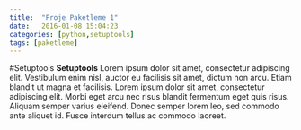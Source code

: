 ```yaml
---
title:  "Proje Paketleme 1"
date:   2016-01-08 15:04:23
categories: [python,setuptools]
tags: [paketleme]
---
```

#Setuptools
<b>Setuptools</b>
Lorem ipsum dolor sit amet, consectetur adipiscing elit. Vestibulum enim nisl, auctor eu facilisis sit amet, dictum non arcu. Etiam blandit ut magna et facilisis. Lorem ipsum dolor sit amet, consectetur adipiscing elit. Morbi eget arcu nec risus blandit fermentum eget quis risus. Aliquam semper varius eleifend. Donec semper lorem leo, sed commodo ante aliquet id. Fusce interdum tellus ac commodo laoreet.
